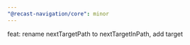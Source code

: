 ```yaml
---
"@recast-navigation/core": minor
---
```


feat: rename nextTargetPath to nextTargetInPath, add target
